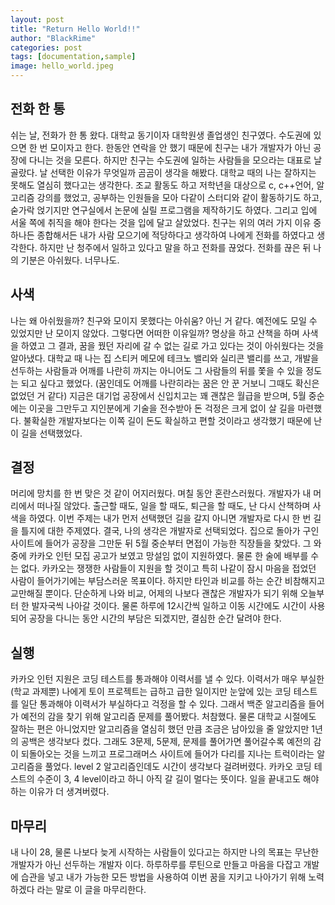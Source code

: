 ```yaml
---
layout: post
title: "Return Hello World!!"
author: "BlackRime"
categories: post
tags: [documentation,sample]
image: hello_world.jpeg
---
```


## **전화 한 통**

쉬는 날, 전화가 한 통 왔다. 대학교 동기이자 대학원생 졸업생인 친구였다. 수도권에 있으면 한 번 모이자고 한다. 한동안 연락을 안 했기 때문에 친구는 내가 개발자가 아닌 공장에 다니는 것을 모른다. 하지만 친구는 수도권에 일하는 사람들을 모으라는 대표로 날 골랐다.
날 선택한 이유가 무엇일까 곰곰이 생각을 해봤다. 대학교 때의 나는 잘하지는 못해도 열심히 했다고는 생각한다. 조교 활동도 하고 저학년을 대상으로 c, c++언어, 알고리즘 강의를 했었고, 공부하는 인원들을 모아 다같이 스터디와 같이 활동하기도 하고, 숟가락 얹기지만 연구실에서 논문에 실릴 프로그램을 제작하기도 하였다.
그리고 입에 서울 쪽에 취직을 해야 한다는 것을 입에 달고 살았었다. 친구는 위의 여러 가지 이유 중 하나든 종합해서든 내가 사람 모으기에 적당하다고 생각하여 나에게 전화를 하였다고 생각한다. 하지만 난 청주에서 일하고 있다고 말을 하고 전화를 끊었다. 전화를 끊은 뒤 나의 기분은 아쉬웠다. 너무나도.

## **사색**

나는 왜 아쉬웠을까? 친구와 모이지 못했다는 아쉬움? 아닌 거 같다. 예전에도 모일 수 있었지만 난 모이지 않았다. 그렇다면 어떠한 이유일까? 명상을 하고 산책을 하며 사색을 하였고 그 결과, 꿈을 꿨던 자리에 갈 수 없는 길로 가고 있다는 것이 아쉬웠다는 것을 알아냈다.
대학교 때 나는 집 스티커 메모에 테크노 밸리와 실리콘 밸리를 쓰고, 개발을 선두하는 사람들과 어깨를 나란히 까지는 아니어도 그 사람들의 뒤를 쫓을 수 있을 정도는 되고 싶다고 했었다. (꿈인데도 어깨를 나란히라는 꿈은 안 꾼 거보니 그때도 확신은 없었던 거 같다)
지금은 대기업 공장에서 신입치고는 꽤 괜찮은 월급을 받으며, 5월 중순에는 이곳을 그만두고 지인분에게 기술을 전수받아 돈 걱정은 크게 없이 살 길을 마련했다. 불확실한 개발자보다는 이쪽 길이 돈도 확실하고 편할 것이라고 생각했기 때문에 난 이 길을 선택했었다.

## **결정**

머리에 망치를 한 번 맞은 것 같이 어지러웠다. 며칠 동안 혼란스러웠다. 개발자가 내 머리에서 떠나질 않았다. 출근할 때도, 일을 할 때도, 퇴근을 할 때도, 난 다시 산책하며 사색을 하였다. 이번 주제는 내가 먼저 선택했던 길을 갈지 아니면 개발자로 다시 한 번 길을 틀지에 대한 주제였다.
결국, 나의 생각은 개발자로 선택되었다. 집으로 돌아가 구인 사이트에 들어가 공장을 그만둔 뒤 5월 중순부터 면접이 가능한 직장들을 찾았다. 그 와중에 카카오 인턴 모집 공고가 보였고 망설임 없이 지원하였다. 물론 한 술에 배부를 수는 없다. 카카오는 쟁쟁한 사람들이 지원을 할 것이고 특히 나같이 잠시 마음을 접었던 사람이 들어가기에는 부담스러운 목표이다.
하지만 타인과 비교를 하는 순간 비참해지고 교만해질 뿐이다. 단순하게 나와 비교, 어제의 나보다 괜찮은 개발자가 되기 위해 오늘부터 한 발자국씩 나아갈 것이다. 물론 하루에 12시간씩 일하고 이동 시간에도 시간이 사용되어 공장을 다니는 동안 시간의 부담은 되겠지만, 결심한 순간 달려야 한다.

## **실행**

카카오 인턴 지원은 코딩 테스트를 통과해야 이력서를 낼 수 있다. 이력서가 매우 부실한(학교 과제뿐) 나에게 토이 프로젝트는 급하고 급한 일이지만 눈앞에 있는 코딩 테스트를 일단 통과해야 이력서가 부실하다고 걱정을 할 수 있다.
그래서 백준 알고리즘을 들어가 예전의 감을 찾기 위해 알고리즘 문제를 풀어봤다. 처참했다. 물론 대학교 시절에도 잘하는 편은 아니었지만 알고리즘을 열심히 했던 만큼 조금은 남아있을 줄 알았지만 1년의 공백은 생각보다 컸다.
그래도 3문제, 5문제, 문제를 풀어가면 풀어갈수록 예전의 감이 되돌아오는 것을 느끼고 프로그래머스 사이트에 들어가 다리를 지나는 트럭이라는 알고리즘을 풀었다. level 2 알고리즘인데도 시간이 생각보다 걸려버렸다.
카카오 코딩 테스트의 수준이 3, 4 level이라고 하니 아직 갈 길이 멀다는 뜻이다. 일을 끝내고도 해야 하는 이유가 더 생겨버렸다.

## **마무리**
내 나이 28, 물론 나보다 늦게 시작하는 사람들이 있다고는 하지만 나의 목표는 무난한 개발자가 아닌 선두하는 개발자 이다. 하루하루를 루틴으로 만들고 마음을 다잡고 개발에 습관을 넣고 내가 가능한 모든 방법을 사용하여 이번 꿈을 지키고 나아가기 위해 노력하겠다 라는 말로 이 글을 마무리한다.